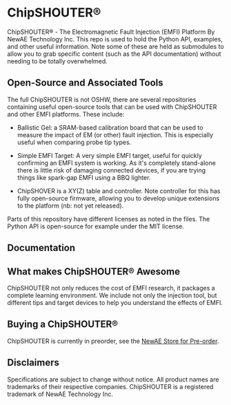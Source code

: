 # ChipSHOUTER®
ChipSHOUTER® - The Electromagnetic Fault Injection (EMFI) Platform By NewAE Technology Inc. This repo is used to hold the Python API, examples, and other useful information. Note some of these are held as submodules to allow you to grab specific content (such as the API documentation) without needing to be totally overwhelmed.

## Open-Source and Associated Tools

The full ChipSHOUTER is not OSHW, there are several repositories containing useful open-source tools that can be used with ChipSHOUTER and other EMFI platforms. These include:

* Ballistic Gel: a SRAM-based calibration board that can be used to measure the impact of EM (or other) fault injection. This is especially useful when comparing probe tip types.

* Simple EMFI Target: A very simple EMFI target, useful for quickly confirming an EMFI system is working. As it's completely stand-alone there is little risk of damaging connected devices, if you are trying things like spark-gap EMFI using a BBQ lighter.

* ChipSHOVER is a XY(Z) table and controller. Note controller for this has fully open-source firmware, allowing you to develop unique extensions to the platform (nb: not yet released).

Parts of this repository have different licenses as noted in the files. The Python API is open-source for example under the MIT license.

## Documentation

## What makes ChipSHOUTER® Awesome

ChipSHOUTER not only reduces the cost of EMFI research, it packages a complete learning environment. We include not only the injection tool, but different tips and target devices to help you understand the effects of EMFI.

## Buying a ChipSHOUTER®

ChipSHOUTER is currently in preorder, see the [NewAE Store for Pre-order](http://store.newae.com/chipshouter-kit/).

## Disclaimers

Specifications are subject to change without notice. All product names are trademarks of their respective companies. ChipSHOUTER is a registered trademark of NewAE Technology Inc.